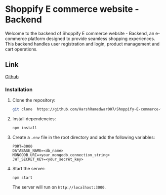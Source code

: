 # Shoppify E commerce website - Backend

Welcome to the backend of  Shoppify E commerce website - Backend, an e-commerce platform designed to provide seamless shopping experiences. This backend handles user registration and login, product management and cart operations.

## Link

[Github](https://github.com/HarshRamedwar007/Shoppify-E-commerce-website-Backend)

 
  
### Installation

1. Clone the repository:

   ```bash
   git clone  https://github.com/HarshRamedwar007/Shoppify-E-commerce-website-Backend.git
   ```

2. Install dependencies:

   ```bash
   npm install
   ```

3. Create a `.env` file in the root directory and add the following variables:

   ```env
   PORT=3000
   DATABASE_NAME=<db_name>
   MONGODB_URI=<your_mongodb_connection_string>
   JWT_SECRET_KEY=<your_secret_key>
   ```

4. Start the server:
   ```bash
   npm start
   ```
   The server will run on `http://localhost:3000`.
